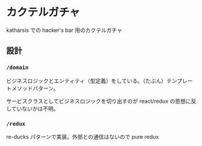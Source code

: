 # カクテルガチャ

katharsis での hacker's bar 用のカクテルガチャ

## 設計

### `/domain`

ビジネスロジックとエンティティ（型定義）をしている。（たぶん）テンプレートメソッドパターン。

サービスクラスとしてビジネスロジックを切り出すのが react/redux の思想に反していないかは不明。

### `/redux`

re-ducks パターンで実装。外部との通信はないので pure redux
